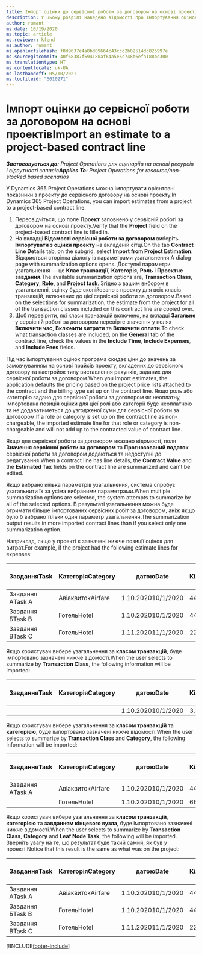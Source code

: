```yaml
---
title: Імпорт оцінки до сервісної роботи за договором на основі проектів
description: У цьому розділі наведено відомості про імпортування оцінок з проекту до сервісної роботи за договором.
author: rumant
ms.date: 10/19/2020
ms.topic: article
ms.reviewer: kfend
ms.author: rumant
ms.openlocfilehash: f8d9637e4a8bd09664c43ccc2b02514dc825997e
ms.sourcegitcommit: 40f68387f594180af64a5e5c748b6efa188bd300
ms.translationtype: HT
ms.contentlocale: uk-UA
ms.lasthandoff: 05/10/2021
ms.locfileid: "6010271"
---
```

# <a name="import-an-estimate-to-a-project-based-contract-line"></a><span data-ttu-id="f8f05-103">Імпорт оцінки до сервісної роботи за договором на основі проектів</span><span class="sxs-lookup"><span data-stu-id="f8f05-103">Import an estimate to a project-based contract line</span></span>

<span data-ttu-id="f8f05-104">_**Застосовується до:** Project Operations для сценаріїв на основі ресурсів і відсутності запасів_</span><span class="sxs-lookup"><span data-stu-id="f8f05-104">_**Applies To:** Project Operations for resource/non-stocked based scenarios_</span></span>

<span data-ttu-id="f8f05-105">У Dynamics 365 Project Operations можна імпортувати орієнтовні показники з проекту до сервісного договору на основі проекту.</span><span class="sxs-lookup"><span data-stu-id="f8f05-105">In Dynamics 365 Project Operations, you can import estimates from a project to a project-based contract line.</span></span>

1. <span data-ttu-id="f8f05-106">Пересвідчіться, що поле **Проект** заповнено у сервісній роботі за договором на основі проекту.</span><span class="sxs-lookup"><span data-stu-id="f8f05-106">Verify that the **Project** field on the project-based contract line is filled in.</span></span>
2. <span data-ttu-id="f8f05-107">На вкладці **Відомості сервісної роботи за договором** виберіть **Імпортувати з оцінки проекту** на вкладеній сітці.</span><span class="sxs-lookup"><span data-stu-id="f8f05-107">On the tab **Contract Line Details** tab, on the subgrid, select **Import from Project Estimation**.</span></span> <span data-ttu-id="f8f05-108">Відкриється сторінка діалогу із параметрами узагальнення.</span><span class="sxs-lookup"><span data-stu-id="f8f05-108">A dialog page with summarization options opens.</span></span> <span data-ttu-id="f8f05-109">Доступні параметри узагальнення — це **Клас транзакції**, **Категорія**, **Роль** і **Проектне завдання**.</span><span class="sxs-lookup"><span data-stu-id="f8f05-109">The available summarization options are, **Transaction Class**, **Category**, **Role**, and **Project task**.</span></span> <span data-ttu-id="f8f05-110">Згідно з вашим вибором в узагальненні, оцінку буде скопійовано з проекту для всіх класів транзакцій, включених до цієї сервісної роботи за договором.</span><span class="sxs-lookup"><span data-stu-id="f8f05-110">Based on the selections for summarization, the estimate from the project for all of the transaction classes included on this contract line are copied over.</span></span> 
3. <span data-ttu-id="f8f05-111">Щоб перевірити, які класи транзакцій включено, на вкладці **Загальне** у сервісній роботі за договором перевірте значення у полях **Включити час**, **Включити витрати** та **Включити оплати**.</span><span class="sxs-lookup"><span data-stu-id="f8f05-111">To check what transaction classes are included, on the **General** tab of the contract line, check the values in the **Include Time**, **Include Expenses**, and **Include Fees** fields.</span></span>

<span data-ttu-id="f8f05-112">Під час імпортування оцінок програма скидає ціни до значень за замовчуванням на основі прайсів проекту, вкладених до сервісного договору та настройок типу виставлення рахунків, заданих для сервісної роботи за договором.</span><span class="sxs-lookup"><span data-stu-id="f8f05-112">When you import estimates, the application defaults the pricing based on the project price lists attached to the contract and the billing type set up on the contract line.</span></span> <span data-ttu-id="f8f05-113">Якщо роль або категорію задано для сервісної роботи за договором як неоплатну, імпортована позиція оцінки для цієї ролі або категорії буде неоплатною та не додаватиметься до узгодженої суми для сервісної роботи за договором.</span><span class="sxs-lookup"><span data-stu-id="f8f05-113">If a role or category is set up on the contract line as non-chargeable, the imported estimate line for that role or category is non-chargeable and will not add up to the contracted value of contract line.</span></span>

<span data-ttu-id="f8f05-114">Якщо для сервісної роботи за договором вказано відомості, поля **Значення сервісної роботи за договором** та **Прогнозований податок** сервісної роботи за договором додаються та недоступні до редагування.</span><span class="sxs-lookup"><span data-stu-id="f8f05-114">When a contract line has line details, the **Contract Value** and the **Estimated Tax** fields on the contract line are summarized and can't be edited.</span></span>

<span data-ttu-id="f8f05-115">Якщо вибрано кілька параметрів узагальнення, система спробує узагальнити їх за усіма вибраними параметрами.</span><span class="sxs-lookup"><span data-stu-id="f8f05-115">When multiple summarization options are selected, the system attempts to summarize by all of the selected options.</span></span> <span data-ttu-id="f8f05-116">В результаті узагальнення можна буде отримати більше імпортованих сервісних робіт за договором, аніж якщо було б вибрано тільки один параметр узагальнення.</span><span class="sxs-lookup"><span data-stu-id="f8f05-116">The summarization output results in more imported contract lines than if you select only one summarization option.</span></span>

<span data-ttu-id="f8f05-117">Наприклад, якщо у проекті є зазначені нижче позиції оцінок для витрат.</span><span class="sxs-lookup"><span data-stu-id="f8f05-117">For example, if the project had the following estimate lines for expenses:</span></span>

| <span data-ttu-id="f8f05-118">Завдання</span><span class="sxs-lookup"><span data-stu-id="f8f05-118">Task</span></span> | <span data-ttu-id="f8f05-119">Категорія</span><span class="sxs-lookup"><span data-stu-id="f8f05-119">Category</span></span> | <span data-ttu-id="f8f05-120">датою</span><span class="sxs-lookup"><span data-stu-id="f8f05-120">Date</span></span> | <span data-ttu-id="f8f05-121">Кількість</span><span class="sxs-lookup"><span data-stu-id="f8f05-121">Quantity</span></span> | <span data-ttu-id="f8f05-122">Ціна за одиницю</span><span class="sxs-lookup"><span data-stu-id="f8f05-122">Unit price</span></span> | <span data-ttu-id="f8f05-123">Сума</span><span class="sxs-lookup"><span data-stu-id="f8f05-123">Amount</span></span> |
| --- | --- | --- | --- | --- | --- |
| <span data-ttu-id="f8f05-124">Завдання А</span><span class="sxs-lookup"><span data-stu-id="f8f05-124">Task A</span></span> | <span data-ttu-id="f8f05-125">Авіаквиток</span><span class="sxs-lookup"><span data-stu-id="f8f05-125">Airfare</span></span> | <span data-ttu-id="f8f05-126">1.10.2020</span><span class="sxs-lookup"><span data-stu-id="f8f05-126">10/1/2020</span></span> | <span data-ttu-id="f8f05-127">4</span><span class="sxs-lookup"><span data-stu-id="f8f05-127">4</span></span> | <span data-ttu-id="f8f05-128">400</span><span class="sxs-lookup"><span data-stu-id="f8f05-128">400</span></span> | <span data-ttu-id="f8f05-129">1600</span><span class="sxs-lookup"><span data-stu-id="f8f05-129">1600</span></span> |
| <span data-ttu-id="f8f05-130">Завдання Б</span><span class="sxs-lookup"><span data-stu-id="f8f05-130">Task B</span></span> | <span data-ttu-id="f8f05-131">Готель</span><span class="sxs-lookup"><span data-stu-id="f8f05-131">Hotel</span></span> | <span data-ttu-id="f8f05-132">1.10.2020</span><span class="sxs-lookup"><span data-stu-id="f8f05-132">10/1/2020</span></span> | <span data-ttu-id="f8f05-133">4</span><span class="sxs-lookup"><span data-stu-id="f8f05-133">4</span></span> | <span data-ttu-id="f8f05-134">200</span><span class="sxs-lookup"><span data-stu-id="f8f05-134">200</span></span> | <span data-ttu-id="f8f05-135">800</span><span class="sxs-lookup"><span data-stu-id="f8f05-135">800</span></span> |
| <span data-ttu-id="f8f05-136">Завдання В</span><span class="sxs-lookup"><span data-stu-id="f8f05-136">Task C</span></span> | <span data-ttu-id="f8f05-137">Готель</span><span class="sxs-lookup"><span data-stu-id="f8f05-137">Hotel</span></span> | <span data-ttu-id="f8f05-138">1.11.2020</span><span class="sxs-lookup"><span data-stu-id="f8f05-138">11/1/2020</span></span> | <span data-ttu-id="f8f05-139">2</span><span class="sxs-lookup"><span data-stu-id="f8f05-139">2</span></span> | <span data-ttu-id="f8f05-140">200</span><span class="sxs-lookup"><span data-stu-id="f8f05-140">200</span></span> | <span data-ttu-id="f8f05-141">400</span><span class="sxs-lookup"><span data-stu-id="f8f05-141">400</span></span> |

<span data-ttu-id="f8f05-142">Якщо користувач вибере узагальнення за **класом транзакцій**, буде імпортовано зазначені нижче відомості.</span><span class="sxs-lookup"><span data-stu-id="f8f05-142">When the user selects to summarize by **Transaction Class**, the following information will be imported:</span></span>

| <span data-ttu-id="f8f05-143">Завдання</span><span class="sxs-lookup"><span data-stu-id="f8f05-143">Task</span></span> | <span data-ttu-id="f8f05-144">Категорія</span><span class="sxs-lookup"><span data-stu-id="f8f05-144">Category</span></span> | <span data-ttu-id="f8f05-145">датою</span><span class="sxs-lookup"><span data-stu-id="f8f05-145">Date</span></span> | <span data-ttu-id="f8f05-146">Кількість</span><span class="sxs-lookup"><span data-stu-id="f8f05-146">Quantity</span></span> | <span data-ttu-id="f8f05-147">Ціна за одиницю</span><span class="sxs-lookup"><span data-stu-id="f8f05-147">Unit price</span></span> | <span data-ttu-id="f8f05-148">Сума</span><span class="sxs-lookup"><span data-stu-id="f8f05-148">Amount</span></span> |
| --- | --- | --- | --- | --- | --- |
| &nbsp;  | &nbsp;  | <span data-ttu-id="f8f05-149">1.10.2020</span><span class="sxs-lookup"><span data-stu-id="f8f05-149">10/1/2020</span></span> | <span data-ttu-id="f8f05-150">3.34</span><span class="sxs-lookup"><span data-stu-id="f8f05-150">3.34</span></span> | <span data-ttu-id="f8f05-151">840</span><span class="sxs-lookup"><span data-stu-id="f8f05-151">840</span></span> | <span data-ttu-id="f8f05-152">2800</span><span class="sxs-lookup"><span data-stu-id="f8f05-152">2800</span></span> |

<span data-ttu-id="f8f05-153">Якщо користувач вибере узагальнення за **класом транзакцій** та **категорією**, буде імпортовано зазначені нижче відомості.</span><span class="sxs-lookup"><span data-stu-id="f8f05-153">When the user selects to summarize by **Transaction Class** and **Category**, the following information will be imported:</span></span>

| <span data-ttu-id="f8f05-154">Завдання</span><span class="sxs-lookup"><span data-stu-id="f8f05-154">Task</span></span> | <span data-ttu-id="f8f05-155">Категорія</span><span class="sxs-lookup"><span data-stu-id="f8f05-155">Category</span></span> | <span data-ttu-id="f8f05-156">датою</span><span class="sxs-lookup"><span data-stu-id="f8f05-156">Date</span></span> | <span data-ttu-id="f8f05-157">Кількість</span><span class="sxs-lookup"><span data-stu-id="f8f05-157">Quantity</span></span> | <span data-ttu-id="f8f05-158">Ціна за одиницю</span><span class="sxs-lookup"><span data-stu-id="f8f05-158">Unit price</span></span> | <span data-ttu-id="f8f05-159">Сума</span><span class="sxs-lookup"><span data-stu-id="f8f05-159">Amount</span></span> |
| --- | --- | --- | --- | --- | --- |
| <span data-ttu-id="f8f05-160">Завдання А</span><span class="sxs-lookup"><span data-stu-id="f8f05-160">Task A</span></span> | <span data-ttu-id="f8f05-161">Авіаквиток</span><span class="sxs-lookup"><span data-stu-id="f8f05-161">Airfare</span></span> | <span data-ttu-id="f8f05-162">1.10.2020</span><span class="sxs-lookup"><span data-stu-id="f8f05-162">10/1/2020</span></span> | <span data-ttu-id="f8f05-163">4</span><span class="sxs-lookup"><span data-stu-id="f8f05-163">4</span></span> | <span data-ttu-id="f8f05-164">400</span><span class="sxs-lookup"><span data-stu-id="f8f05-164">400</span></span> | <span data-ttu-id="f8f05-165">1600</span><span class="sxs-lookup"><span data-stu-id="f8f05-165">1600</span></span> |
| &nbsp;  | <span data-ttu-id="f8f05-166">Готель</span><span class="sxs-lookup"><span data-stu-id="f8f05-166">Hotel</span></span> | <span data-ttu-id="f8f05-167">1.10.2020</span><span class="sxs-lookup"><span data-stu-id="f8f05-167">10/1/2020</span></span> | <span data-ttu-id="f8f05-168">6</span><span class="sxs-lookup"><span data-stu-id="f8f05-168">6</span></span> | <span data-ttu-id="f8f05-169">200</span><span class="sxs-lookup"><span data-stu-id="f8f05-169">200</span></span> | <span data-ttu-id="f8f05-170">1200</span><span class="sxs-lookup"><span data-stu-id="f8f05-170">1200</span></span> |

<span data-ttu-id="f8f05-171">Якщо користувач вибере узагальнення за **класом транзакцій**, **категорією** та **завданням кінцевого вузла**, буде імпортовано зазначені нижче відомості.</span><span class="sxs-lookup"><span data-stu-id="f8f05-171">When the user selects to summarize by **Transaction Class**, **Category** and **Leaf Node Task**, the following will be imported.</span></span> <span data-ttu-id="f8f05-172">Зверніть увагу на те, що результат буде такий самий, як був у проекті.</span><span class="sxs-lookup"><span data-stu-id="f8f05-172">Notice that this result is the same as what was on the project:</span></span>

| <span data-ttu-id="f8f05-173">Завдання</span><span class="sxs-lookup"><span data-stu-id="f8f05-173">Task</span></span> | <span data-ttu-id="f8f05-174">Категорія</span><span class="sxs-lookup"><span data-stu-id="f8f05-174">Category</span></span> | <span data-ttu-id="f8f05-175">датою</span><span class="sxs-lookup"><span data-stu-id="f8f05-175">Date</span></span> | <span data-ttu-id="f8f05-176">Кількість</span><span class="sxs-lookup"><span data-stu-id="f8f05-176">Quantity</span></span> | <span data-ttu-id="f8f05-177">Ціна за одиницю</span><span class="sxs-lookup"><span data-stu-id="f8f05-177">Unit price</span></span> | <span data-ttu-id="f8f05-178">Сума</span><span class="sxs-lookup"><span data-stu-id="f8f05-178">Amount</span></span> |
| --- | --- | --- | --- | --- | --- |
| <span data-ttu-id="f8f05-179">Завдання А</span><span class="sxs-lookup"><span data-stu-id="f8f05-179">Task A</span></span> | <span data-ttu-id="f8f05-180">Авіаквиток</span><span class="sxs-lookup"><span data-stu-id="f8f05-180">Airfare</span></span> | <span data-ttu-id="f8f05-181">1.10.2020</span><span class="sxs-lookup"><span data-stu-id="f8f05-181">10/1/2020</span></span> | <span data-ttu-id="f8f05-182">4</span><span class="sxs-lookup"><span data-stu-id="f8f05-182">4</span></span> | <span data-ttu-id="f8f05-183">400</span><span class="sxs-lookup"><span data-stu-id="f8f05-183">400</span></span> | <span data-ttu-id="f8f05-184">1600</span><span class="sxs-lookup"><span data-stu-id="f8f05-184">1600</span></span> |
| <span data-ttu-id="f8f05-185">Завдання Б</span><span class="sxs-lookup"><span data-stu-id="f8f05-185">Task B</span></span> | <span data-ttu-id="f8f05-186">Готель</span><span class="sxs-lookup"><span data-stu-id="f8f05-186">Hotel</span></span> | <span data-ttu-id="f8f05-187">1.10.2020</span><span class="sxs-lookup"><span data-stu-id="f8f05-187">10/1/2020</span></span> | <span data-ttu-id="f8f05-188">4</span><span class="sxs-lookup"><span data-stu-id="f8f05-188">4</span></span> | <span data-ttu-id="f8f05-189">200</span><span class="sxs-lookup"><span data-stu-id="f8f05-189">200</span></span> | <span data-ttu-id="f8f05-190">800</span><span class="sxs-lookup"><span data-stu-id="f8f05-190">800</span></span> |
| <span data-ttu-id="f8f05-191">Завдання В</span><span class="sxs-lookup"><span data-stu-id="f8f05-191">Task C</span></span> | <span data-ttu-id="f8f05-192">Готель</span><span class="sxs-lookup"><span data-stu-id="f8f05-192">Hotel</span></span> | <span data-ttu-id="f8f05-193">1.11.2020</span><span class="sxs-lookup"><span data-stu-id="f8f05-193">11/1/2020</span></span> | <span data-ttu-id="f8f05-194">2</span><span class="sxs-lookup"><span data-stu-id="f8f05-194">2</span></span> | <span data-ttu-id="f8f05-195">200</span><span class="sxs-lookup"><span data-stu-id="f8f05-195">200</span></span> | <span data-ttu-id="f8f05-196">400</span><span class="sxs-lookup"><span data-stu-id="f8f05-196">400</span></span> |


[!INCLUDE[footer-include](../includes/footer-banner.md)]